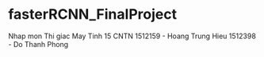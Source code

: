 # fasterRCNN_FinalProject
Nhap mon Thi giac May Tinh
15 CNTN
1512159 - Hoang Trung Hieu
1512398 - Do Thanh Phong
